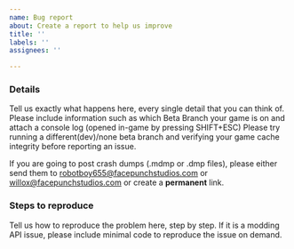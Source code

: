 ```yaml
---
name: Bug report
about: Create a report to help us improve
title: ''
labels: ''
assignees: ''

---
```


### Details
Tell us exactly what happens here, every single detail that you can think of.
Please include information such as which Beta Branch your game is on and attach a console log (opened in-game by pressing SHIFT+ESC)
Please try running a different(dev)/none beta branch and verifying your game cache integrity before reporting an issue. 

If you are going to post crash dumps (.mdmp or .dmp files), please either send them to robotboy655@facepunchstudios.com or willox@facepunchstudios.com or create a **permanent** link.

### Steps to reproduce
Tell us how to reproduce the problem here, step by step.
If it is a modding API issue, please include minimal code to reproduce the issue on demand.
